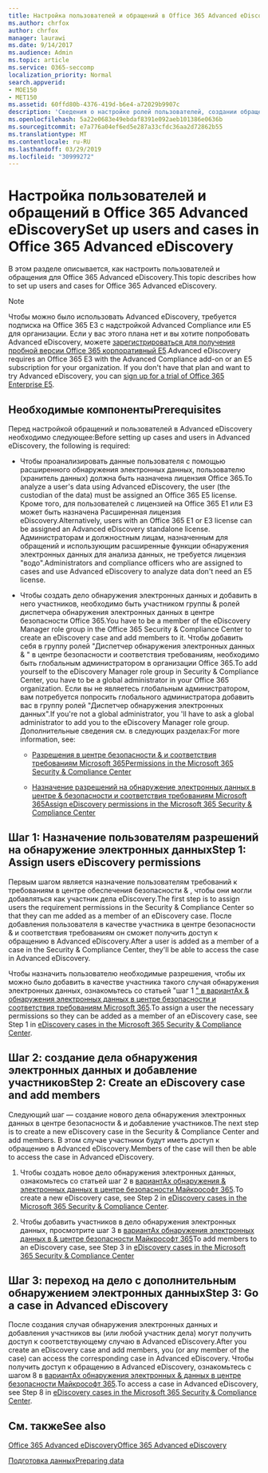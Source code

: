 ```yaml
---
title: Настройка пользователей и обращений в Office 365 Advanced eDiscovery
ms.author: chrfox
author: chrfox
manager: laurawi
ms.date: 9/14/2017
ms.audience: Admin
ms.topic: article
ms.service: O365-seccomp
localization_priority: Normal
search.appverid:
- MOE150
- MET150
ms.assetid: 60ffd80b-4376-419d-b6e4-a72029b9907c
description: 'Сведения о настройке ролей пользователей, создании обращений и назначении пользователям обращений в Office 365 Advanced eDiscovery.  '
ms.openlocfilehash: 5a22e0683e49ebdaf8391e092aeb101386e0636b
ms.sourcegitcommit: e7a776a04ef6ed5e287a33cfdc36aa2d72862b55
ms.translationtype: MT
ms.contentlocale: ru-RU
ms.lasthandoff: 03/29/2019
ms.locfileid: "30999272"
---
```

# <a name="set-up-users-and-cases-in-office-365-advanced-ediscovery"></a><span data-ttu-id="5eae6-103">Настройка пользователей и обращений в Office 365 Advanced eDiscovery</span><span class="sxs-lookup"><span data-stu-id="5eae6-103">Set up users and cases in Office 365 Advanced eDiscovery</span></span>

<span data-ttu-id="5eae6-104">В этом разделе описывается, как настроить пользователей и обращения для Office 365 Advanced eDiscovery.</span><span class="sxs-lookup"><span data-stu-id="5eae6-104">This topic describes how to set up users and cases for Office 365 Advanced eDiscovery.</span></span>
  
> [!NOTE]
> <span data-ttu-id="5eae6-p101">Чтобы можно было использовать Advanced eDiscovery, требуется подписка на Office 365 E3 с надстройкой Advanced Compliance или E5 для организации. Если у вас этого плана нет и вы хотите попробовать Advanced eDiscovery, можете [зарегистрироваться для получения пробной версии Office 365 корпоративный E5](https://go.microsoft.com/fwlink/p/?LinkID=698279).</span><span class="sxs-lookup"><span data-stu-id="5eae6-p101">Advanced eDiscovery requires an Office 365 E3 with the Advanced Compliance add-on or an E5 subscription for your organization. If you don't have that plan and want to try Advanced eDiscovery, you can [sign up for a trial of Office 365 Enterprise E5](https://go.microsoft.com/fwlink/p/?LinkID=698279).</span></span> 
  
## <a name="prerequisites"></a><span data-ttu-id="5eae6-107">Необходимые компоненты</span><span class="sxs-lookup"><span data-stu-id="5eae6-107">Prerequisites</span></span>

<span data-ttu-id="5eae6-108">Перед настройкой обращений и пользователей в Advanced eDiscovery необходимо следующее:</span><span class="sxs-lookup"><span data-stu-id="5eae6-108">Before setting up cases and users in Advanced eDiscovery, the following is required:</span></span>
  
- <span data-ttu-id="5eae6-109">Чтобы проанализировать данные пользователя с помощью расширенного обнаружения электронных данных, пользователю (хранитель данных) должна быть назначена лицензия Office 365.</span><span class="sxs-lookup"><span data-stu-id="5eae6-109">To analyze a user's data using Advanced eDiscovery, the user (the custodian of the data) must be assigned an Office 365 E5 license.</span></span> <span data-ttu-id="5eae6-110">Кроме того, для пользователей с лицензией на Office 365 E1 или E3 может быть назначена Расширенная лицензия eDiscovery.</span><span class="sxs-lookup"><span data-stu-id="5eae6-110">Alternatively, users with an Office 365 E1 or E3 license can be assigned an Advanced eDiscovery standalone license.</span></span> <span data-ttu-id="5eae6-111">Администраторам и должностным лицам, назначенным для обращений и использующим расширенные функции обнаружения электронных данных для анализа данных, не требуется лицензия "водо".</span><span class="sxs-lookup"><span data-stu-id="5eae6-111">Administrators and compliance officers who are assigned to cases and use Advanced eDiscovery to analyze data don't need an E5 license.</span></span> 
    
- <span data-ttu-id="5eae6-112">Чтобы создать дело обнаружения электронных данных и добавить в него участников, необходимо быть участником группы &amp; ролей диспетчера обнаружения электронных данных в центре безопасности Office 365.</span><span class="sxs-lookup"><span data-stu-id="5eae6-112">You have to be a member of the eDiscovery Manager role group in the Office 365 Security &amp; Compliance Center to create an eDiscovery case and add members to it.</span></span> <span data-ttu-id="5eae6-113">Чтобы добавить себя в группу ролей "Диспетчер обнаружения электронных данных &amp; " в центре безопасности и соответствия требованиям, необходимо быть глобальным администратором в организации Office 365.</span><span class="sxs-lookup"><span data-stu-id="5eae6-113">To add yourself to the eDiscovery Manager role group in Security &amp; Compliance Center, you have to be a global administrator in your Office 365 organization.</span></span> <span data-ttu-id="5eae6-114">Если вы не являетесь глобальным администратором, вам потребуется попросить глобального администратора добавить вас в группу ролей "Диспетчер обнаружения электронных данных".</span><span class="sxs-lookup"><span data-stu-id="5eae6-114">If you're not a global administrator, you 'll have to ask a global administrator to add you to the eDiscovery Manager role group.</span></span> <span data-ttu-id="5eae6-115">Дополнительные сведения см. в следующих разделах:</span><span class="sxs-lookup"><span data-stu-id="5eae6-115">For more information, see:</span></span>
    
  - [<span data-ttu-id="5eae6-116">Разрешения в центре безопасности &amp; и соответствия требованиям Microsoft 365</span><span class="sxs-lookup"><span data-stu-id="5eae6-116">Permissions in the Microsoft 365 Security &amp; Compliance Center</span></span>](permissions-in-the-security-and-compliance-center.md)
    
  - [<span data-ttu-id="5eae6-117">Назначение разрешений на обнаружение электронных данных в центре &amp; безопасности и соответствия требованиям Microsoft 365</span><span class="sxs-lookup"><span data-stu-id="5eae6-117">Assign eDiscovery permissions in the Microsoft‍ 365 Security &amp; Compliance Center</span></span>](assign-ediscovery-permissions.md)
    
## <a name="step-1-assign-users-ediscovery-permissions"></a><span data-ttu-id="5eae6-118">Шаг 1: Назначение пользователям разрешений на обнаружение электронных данных</span><span class="sxs-lookup"><span data-stu-id="5eae6-118">Step 1: Assign users eDiscovery permissions</span></span>

<span data-ttu-id="5eae6-119">Первым шагом является назначение пользователям требований к требованиям в центре обеспечения безопасности &amp; , чтобы они могли добавляться как участник дела eDiscovery.</span><span class="sxs-lookup"><span data-stu-id="5eae6-119">The first step is to assign users the requirement permissions in the Security &amp; Compliance Center so that they can me added as a member of an eDiscovery case.</span></span> <span data-ttu-id="5eae6-120">После добавления пользователя в качестве участника в центре безопасности &amp; и соответствия требованиям он сможет получить доступ к обращению в Advanced eDiscovery.</span><span class="sxs-lookup"><span data-stu-id="5eae6-120">After a user is added as a member of a case in the Security &amp; Compliance Center, they'll be able to access the case in Advanced eDiscovery.</span></span>
  
<span data-ttu-id="5eae6-121">Чтобы назначить пользователю необходимые разрешения, чтобы их можно было добавить в качестве участника такого случая обнаружения электронных данных, ознакомьтесь со статьей "шаг 1 [" в вариантАх &amp; обнаружения электронных данных в центре безопасности и соответствия требованиям Microsoft 365](ediscovery-cases.md#step-1-assign-ediscovery-permissions-to-potential-case-members).</span><span class="sxs-lookup"><span data-stu-id="5eae6-121">To assign a user the necessary permissions so they can be added as a member of an eDiscovery case, see Step 1 in [eDiscovery cases in the Microsoft 365 Security &amp; Compliance Center](ediscovery-cases.md#step-1-assign-ediscovery-permissions-to-potential-case-members).</span></span>
  
## <a name="step-2-create-an-ediscovery-case-and-add-members"></a><span data-ttu-id="5eae6-122">Шаг 2: создание дела обнаружения электронных данных и добавление участников</span><span class="sxs-lookup"><span data-stu-id="5eae6-122">Step 2: Create an eDiscovery case and add members</span></span>

<span data-ttu-id="5eae6-123">Следующий шаг — создание нового дела обнаружения электронных данных в центре безопасности &amp; и добавление участников.</span><span class="sxs-lookup"><span data-stu-id="5eae6-123">The next step is to create a new eDiscovery case in the Security &amp; Compliance Center and add members.</span></span> <span data-ttu-id="5eae6-124">В этом случае участники будут иметь доступ к обращению в Advanced eDiscovery.</span><span class="sxs-lookup"><span data-stu-id="5eae6-124">Members of the case will then be able to access the case in Advanced eDiscovery.</span></span>
  
1. <span data-ttu-id="5eae6-125">Чтобы создать новое дело обнаружения электронных данных, ознакомьтесь со статьей шаг 2 в [вариантАх обнаружения &amp; электронных данных в центре безопасности Майкрософт 365](ediscovery-cases.md#step-2-create-a-new-case).</span><span class="sxs-lookup"><span data-stu-id="5eae6-125">To create a new eDiscovery case, see Step 2 in [eDiscovery cases in the Microsoft 365 Security &amp; Compliance Center](ediscovery-cases.md#step-2-create-a-new-case).</span></span>
    
2. <span data-ttu-id="5eae6-126">Чтобы добавить участников в дело обнаружения электронных данных, просмотрите шаг 3 в [вариантАх обнаружения электронных данных в &amp; центре безопасности Майкрософт 365](ediscovery-cases.md#step-3-add-members-to-a-case)</span><span class="sxs-lookup"><span data-stu-id="5eae6-126">To add members to an eDiscovery case, see Step 3 in [eDiscovery cases in the Microsoft 365 Security &amp; Compliance Center](ediscovery-cases.md#step-3-add-members-to-a-case)</span></span>
    
## <a name="step-3-go-a-case-in-advanced-ediscovery"></a><span data-ttu-id="5eae6-127">Шаг 3: переход на дело с дополнительным обнаружением электронных данных</span><span class="sxs-lookup"><span data-stu-id="5eae6-127">Step 3: Go a case in Advanced eDiscovery</span></span>

<span data-ttu-id="5eae6-128">После создания случая обнаружения электронных данных и добавления участников вы (или любой участник дела) могут получить доступ к соответствующему случаю в Advanced eDiscovery.</span><span class="sxs-lookup"><span data-stu-id="5eae6-128">After you create an eDiscovery case and add members, you (or any member of the case) can access the corresponding case in Advanced eDiscovery.</span></span> <span data-ttu-id="5eae6-129">Чтобы получить доступ к обращению в Advanced eDiscovery, ознакомьтесь с шагом 8 в [вариантАх обнаружения электронных &amp; данных в центре безопасности Майкрософт 365](ediscovery-cases.md#step-8-go-to-the-case-in-advanced-ediscovery).</span><span class="sxs-lookup"><span data-stu-id="5eae6-129">To access a case in Advanced eDiscovery, see Step 8 in [eDiscovery cases in the Microsoft 365 Security &amp; Compliance Center](ediscovery-cases.md#step-8-go-to-the-case-in-advanced-ediscovery).</span></span>
  
## <a name="see-also"></a><span data-ttu-id="5eae6-130">См. также</span><span class="sxs-lookup"><span data-stu-id="5eae6-130">See also</span></span>

[<span data-ttu-id="5eae6-131">Office 365 Advanced eDiscovery</span><span class="sxs-lookup"><span data-stu-id="5eae6-131">Office 365 Advanced eDiscovery</span></span>](office-365-advanced-ediscovery.md)
  
[<span data-ttu-id="5eae6-132">Подготовка данных</span><span class="sxs-lookup"><span data-stu-id="5eae6-132">Preparing data</span></span>](prepare-data-for-advanced-ediscovery.md)
 